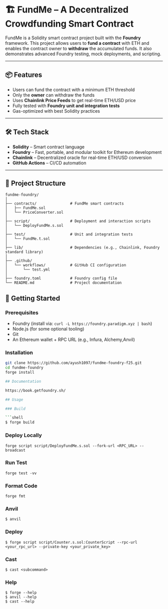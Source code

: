 # 🏗️ FundMe – A Decentralized Crowdfunding Smart Contract

FundMe is a Solidity smart contract project built with the **Foundry** framework. This project allows users to **fund a contract** with ETH and enables the contract owner to **withdraw** the accumulated funds. It also demonstrates advanced Foundry testing, mock deployments, and scripting.

---

## 📦 Features

- Users can fund the contract with a minimum ETH threshold  
- Only the **owner** can withdraw the funds  
- Uses **Chainlink Price Feeds** to get real-time ETH/USD price  
- Fully tested with **Foundry unit and integration tests**  
- Gas-optimized with best Solidity practices  

---

## 🛠️ Tech Stack

- **Solidity** – Smart contract language  
- **Foundry** – Fast, portable, and modular toolkit for Ethereum development  
- **Chainlink** – Decentralized oracle for real-time ETH/USD conversion  
- **GitHub Actions** – CI/CD automation  

---

## 📁 Project Structure

```text
fundme-foundry/
│
├── contracts/               # FundMe smart contracts
│   ├── FundMe.sol
│   └── PriceConverter.sol
│
├── script/                  # Deployment and interaction scripts
│   └── DeployFundMe.s.sol
│
├── test/                    # Unit and integration tests
│   └── FundMe.t.sol
│
├── lib/                     # Dependencies (e.g., Chainlink, Foundry standard library)
│
├── .github/
│   └── workflows/           # GitHub CI configuration
│       └── test.yml
│
├── foundry.toml             # Foundry config file
└── README.md                # Project documentation

```
## 🚀 Getting Started

### Prerequisites

- Foundry (install via: `curl -L https://foundry.paradigm.xyz | bash`)
- Node.js (for some optional tooling)
- Git
- An Ethereum wallet + RPC URL (e.g., Infura, Alchemy,Anvil)

### Installation

```bash
git clone https://github.com/ayush1097/fundme-foundry-f25.git
cd fundme-foundry
forge install

## Documentation

https://book.getfoundry.sh/

## Usage

### Build

```shell
$ forge build
```

### Deploy Locally

```shell
forge script script/DeployFundMe.s.sol --fork-url <RPC_URL> --broadcast

```

### Run Test

```shell
forge test -vv

```

### Format Code

```shell
forge fmt
```

### Anvil

```shell
$ anvil
```

### Deploy

```shell
$ forge script script/Counter.s.sol:CounterScript --rpc-url <your_rpc_url> --private-key <your_private_key>
```

### Cast

```shell
$ cast <subcommand>
```

### Help

```shell
$ forge --help
$ anvil --help
$ cast --help
```
